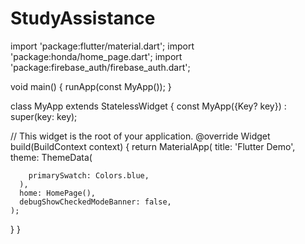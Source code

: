 # StudyAssistance
import 'package:flutter/material.dart';
import 'package:honda/home_page.dart';
import 'package:firebase_auth/firebase_auth.dart';






void main() {
  runApp(const MyApp());
}

class MyApp extends StatelessWidget {
  const MyApp({Key? key}) : super(key: key);

  // This widget is the root of your application.
  @override
  Widget build(BuildContext context) {
    return MaterialApp(
      title: 'Flutter Demo',
      theme: ThemeData(

        primarySwatch: Colors.blue,
      ),
      home: HomePage(),
      debugShowCheckedModeBanner: false,
    );
  }
}
